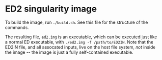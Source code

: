 # ED2 singularity image

To build the image, run `./build.sh`.
See this file for the structure of the commands.

The resulting file, `ed2.img` is an executable, which can be executed just like a normal ED executable, with `./ed2.img -f /path/to/ED2IN`.
Note that the ED2IN file, and all assocated inputs, live on the host file system, _not_ inside the image -- the image is just a fully self-contained executable.
